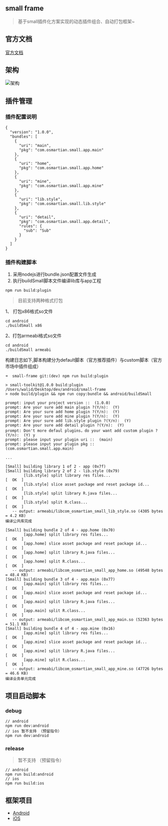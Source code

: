 ## small frame

> 基于small插件化方案实现的动态插件组合、自动打包框架~ 

## 官方文档

[官方文档](http://code.wequick.net/Small/cn/home)

## 架构

![架构](https://camo.githubusercontent.com/798b51f0fb90a0ece76381cb807e19fafe930bd6/687474703a2f2f636f64652e7765717569636b2e6e65742f6173736574732f696d616765732f736d616c6c2d6172636869746563747572652e706e67)

## 插件管理

### 插件配置说明

```
{
  "version": "1.0.0",
  "bundles": [
    {
      "uri": "main",
      "pkg": "com.osmartian.small.app.main"
    },
    {
      "uri": "home",
      "pkg": "com.osmartian.small.app.home"
    },
    {
      "uri": "mine",
      "pkg": "com.osmartian.small.app.mine"
    },
    {
      "uri": "lib.style",
      "pkg": "com.osmartian.small.lib.style"
    },
    {
      "uri": "detail",
      "pkg": "com.osmartian.small.app.detail",
      "rules": {
        "sub": "Sub"
      }
    }
  ]
}
```

### 插件构建脚本

1. 采用nodejs进行bundle.json配置文件生成
2. 执行buildSmall脚本文件编译lib库与app工程

```
npm run build:plugin
```

> 目前支持两种格式打包

1、 打包x86格式so文件

```
cd android
./buildSmall x86
```

2、打包armeabi格式so文件

```
cd android
./buildSmall armeabi
```

构建日志如下,脚本构建分为default脚本（官方推荐插件）与custom脚本（官方市场中插件组成）


```
➜  small-frame git:(dev) npm run build:plugin

> small-toolkit@1.0.0 build:plugin /Users/walid/Desktop/dev/android/small-frame
> node build/plugin && npm run copy:bundle && android/buildSmall

prompt: input your project version ::  (1.0.0)
prompt: Are your sure add main plugin ?(Y/n):  (Y)
prompt: Are your sure add home plugin ?(Y/n):  (Y)
prompt: Are your sure add mine plugin ?(Y/n):  (Y)
prompt: Are your sure add lib.style plugin ?(Y/n):  (Y)
prompt: Are your sure add detail plugin ?(Y/n):  (Y)
prompt: Don't more defaul plugins，do your want add custom plugin ?(Y/n):  (Y) y
prompt: please input your plugin uri ::  (main)
prompt: please input your plugin pkg ::  (com.osmartian.small.app.main)

...

[Small] building library 1 of 2 - app (0x7f)
[Small] building library 2 of 2 - lib.style (0x79)
        [lib.style] split library res files...                          [  OK  ]
        [lib.style] slice asset package and reset package id...         [  OK  ]
        [lib.style] split library R.java files...                       [  OK  ]
        [lib.style] split R.class...                                    [  OK  ]
   -- output: armeabi/libcom_osmartian_small_lib_style.so (4305 bytes = 4.2 KB)
编译公共库完成

[Small] building bundle 2 of 4 - app.home (0x70)
        [app.home] split library res files...                           [  OK  ]
        [app.home] slice asset package and reset package id...          [  OK  ]
        [app.home] split library R.java files...                        [  OK  ]
        [app.home] split R.class...                                     [  OK  ]
   -- output: armeabi/libcom_osmartian_small_app_home.so (49548 bytes = 48.4 KB)
[Small] building bundle 3 of 4 - app.main (0x77)
        [app.main] split library res files...                           [  OK  ]
        [app.main] slice asset package and reset package id...          [  OK  ]
        [app.main] split library R.java files...                        [  OK  ]
        [app.main] split R.class...                                     [  OK  ]
   -- output: armeabi/libcom_osmartian_small_app_main.so (52363 bytes = 51.1 KB)
[Small] building bundle 4 of 4 - app.mine (0x16)
        [app.mine] split library res files...                           [  OK  ]
        [app.mine] slice asset package and reset package id...          [  OK  ]
        [app.mine] split library R.java files...                        [  OK  ]
        [app.mine] split R.class...                                     [  OK  ]
   -- output: armeabi/libcom_osmartian_small_app_mine.so (47726 bytes = 46.6 KB)
编译业务单元完成

```



## 项目启动脚本

### debug

```
// android
npm run dev:android
// ios 暂不支持 （预留指令）
npm run dev:android
```


### release

> 暂不支持 （预留指令）

```
// android
npm run build:android
// ios
npm run build:ios
```

## 框架项目

* [Android](https://github.com/OsMartian/small-frame/tree/dev/android)
* [iOS](https://github.com/OsMartian/small-frame/tree/dev/ios)